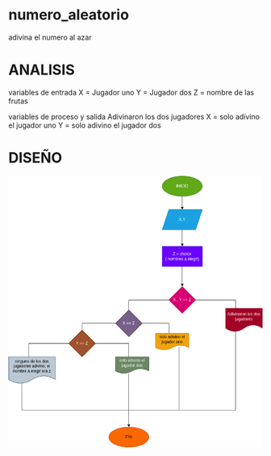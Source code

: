 # numero_aleatorio
adivina el numero al azar

# ANALISIS
variables de entrada
X = Jugador uno 
Y = Jugador dos 
Z = nombre de las frutas 

variables de proceso y salida
Adivinaron los dos jugadores
X = solo adivino el jugador uno
Y = solo adivino el jugador dos 

# DISEÑO
!["Diagrama de flujo"](diagrama.png "diagrama de flujo")
